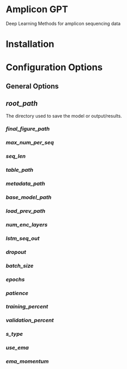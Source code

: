# Amplicon GPT

Deep Learning Methods for amplicon sequencing data

# Installation


# Configuration Options

## General Options

## *root_path* 
The directory used to save the model or output/results.

### *final_figure_path*

### *max_num_per_seq*

### *seq_len*

### *table_path*

### *metadata_path*

### *base_model_path*

### *load_prev_path*

### *num_enc_layers*

### *lstm_seq_out*

### *dropout*

### *batch_size*

### *epochs*

### *patience*

### *training_percent*

### *validation_percent*

### *s_type*

### *use_ema*

### *ema_momentum*